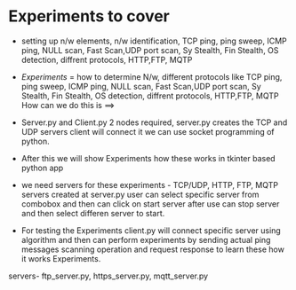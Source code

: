 # Experiments to cover

- setting up n/w elements, n/w identification, TCP ping, ping sweep, ICMP ping, NULL scan, Fast Scan,UDP port scan, Sy Stealth, Fin Stealth, OS detection, diffrent protocols, HTTP,FTP, MQTP

- *Experiments* = how to determine N/w, different protocols like  TCP ping, ping sweep, ICMP ping, NULL scan, Fast Scan,UDP port scan, Sy Stealth, Fin Stealth, OS detection, diffrent protocols, HTTP,FTP, MQTP
How can we do this is ==>

- Server.py and Client.py 2 nodes required, server.py creates the TCP and UDP servers client will connect it we can use socket programming of python.
- After this we will show Experiments how these works in tkinter based python app

- we need servers for these experiments - TCP/UDP, HTTP, FTP, MQTP servers   created at server.py  user can select specific server from combobox and then can click on start server after use can stop server and then select differen server to start.

- For testing the Experiments client.py will connect specific server using algorithm and then can perform experiments by sending actual ping messages scanning operation and request response to learn these how it works Experiments.

servers- ftp_server.py, https_server.py, mqtt_server.py